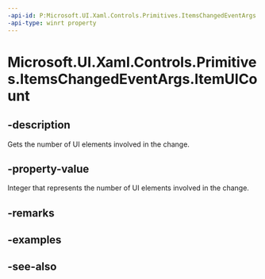 ```yaml
---
-api-id: P:Microsoft.UI.Xaml.Controls.Primitives.ItemsChangedEventArgs.ItemUICount
-api-type: winrt property
---
```


<!-- Property syntax
public int ItemUICount { get; }
-->

# Microsoft.UI.Xaml.Controls.Primitives.ItemsChangedEventArgs.ItemUICount

## -description
Gets the number of UI elements involved in the change.

## -property-value
Integer that represents the number of UI elements involved in the change.

## -remarks

## -examples

## -see-also
